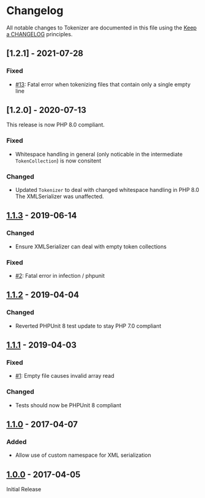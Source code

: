 # Changelog

All notable changes to Tokenizer are documented in this file using the [Keep a CHANGELOG](https://keepachangelog.com/) principles.


## [1.2.1] - 2021-07-28

### Fixed

* [#13](https://github.com/theseer/tokenizer/issues/13): Fatal error when tokenizing files that contain only a single empty line


## [1.2.0] - 2020-07-13

This release is now PHP 8.0 compliant.

### Fixed

* Whitespace handling in general (only noticable in the intermediate `TokenCollection`) is now consitent  

### Changed

* Updated `Tokenizer` to deal with changed whitespace handling in PHP 8.0
  The XMLSerializer was unaffected.


## [1.1.3] - 2019-06-14

### Changed

* Ensure XMLSerializer can deal with empty token collections

### Fixed

* [#2](https://github.com/theseer/tokenizer/issues/2): Fatal error in infection / phpunit


## [1.1.2] - 2019-04-04

### Changed

* Reverted PHPUnit 8 test update to stay PHP 7.0 compliant


## [1.1.1] - 2019-04-03

### Fixed

* [#1](https://github.com/theseer/tokenizer/issues/1): Empty file causes invalid array read 

### Changed

* Tests should now be PHPUnit 8 compliant


## [1.1.0] - 2017-04-07

### Added

* Allow use of custom namespace for XML serialization


## [1.0.0] - 2017-04-05

Initial Release

[1.1.3]: https://github.com/theseer/tokenizer/compare/1.1.2...1.1.3
[1.1.2]: https://github.com/theseer/tokenizer/compare/1.1.1...1.1.2
[1.1.1]: https://github.com/theseer/tokenizer/compare/1.1.0...1.1.1
[1.1.0]: https://github.com/theseer/tokenizer/compare/1.0.0...1.1.0
[1.0.0]: https://github.com/theseer/tokenizer/compare/b2493e57de80c1b7414219b28503fa5c6b4d0a98...1.0.0
